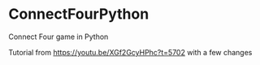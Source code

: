 # ConnectFourPython
Connect Four game in Python

Tutorial from https://youtu.be/XGf2GcyHPhc?t=5702 with a few changes
